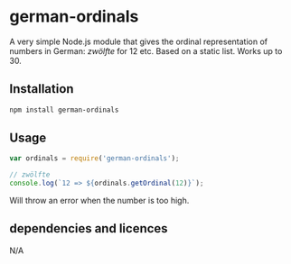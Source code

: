 <!--
Copyright 2019 Ludan Stoecklé
SPDX-License-Identifier: CC-BY-4.0
-->
# german-ordinals

A very simple Node.js module that gives the ordinal representation of numbers in German: _zwölfte_ for 12 etc. Based on a static list. Works up to 30.


## Installation 
```sh
npm install german-ordinals
```

## Usage

```javascript
var ordinals = require('german-ordinals');

// zwölfte
console.log(`12 => ${ordinals.getOrdinal(12)}`);
```

Will throw an error when the number is too high.

## dependencies and licences

N/A

